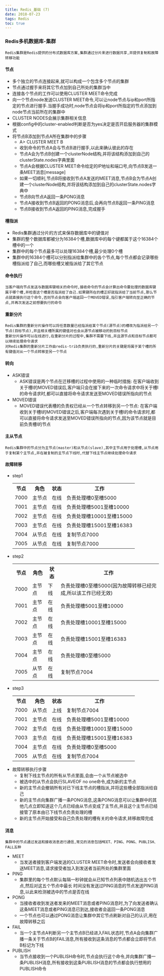 ```yaml
---
title: Redis_基础 (7)
date: 2018-07-23
tags: Redis
toc: true
---
```


### Redis多机数据库-集群
    Redis集群是Redis提供的分布式数据库方案,集群通过分片来进行数据共享,并提供复制和故障转移功能

<!-- more -->

#### 节点
- 多个独立的节点连接起来,就可以构成一个包含多个节点的集群
- 节点通过握手来将其它节点加到自己所处的集群当中
- 连接各个节点的工作可以使用CLUSTER MEET命令完成
- 向一个节点node发送CLUSTER MEET命令,可以让node节点与ip和port所指定的节点进行握手.当握手成功时,node节点会将ip和port所指定的节点添加到node节点当前所在的集群中
- CLUSTER NODES会展示集群相关信息
- 根据config中的cluster-enabled判断是否为yes决定是否开启服务器的集群模式
- 将节点B添加到节点A所在集群中的步骤
    *  A> CLUSTER MEET B
    * 收到命令的节点A会与节点B进行握手,以此来确认彼此的存在
    * 节点A会为节点B创建一个clusterNode结构,并将该结构添加到自己的clusterState.nodes字典里面
    * 节点A会根据CLUSTER MEET命令给定的IP地址和端口号,向节点B发送一条MEET消息[message]
    * 如果一切顺利,节点B将接收到节点A发送的MEET消息,节点B会为节点A创建一个clusterNode结构,并将该结构添加到自己的clusterState.nodes字典中
    * 节点B向节点A返回一条PONG消息
    * 节点A接收到节点B返回的PONG消息后,会再向节点B返回一条PING消息
    * 节点B接收到节点A返回的PING消息,完成握手

#### 槽指派
- Redis集群通过分片的方式来保存数据库中的键值对
- 集群的整个数据库都被分为16384个槽,数据库中的每个键都属于这个16384个槽中的一个
- 集群中的每个节点最多可以处理16384个槽,最少处理0个槽
- 集群中的16384个槽可以分别指派给集群中的各个节点,每个节点都会记录哪些槽指派给了自己,而哪些槽又被指派给了其它节点

#### 命令执行
    当客户端向节点发送与数据库键相关的命令时,接收命令的节点会计算出命令要处理的数据库键属于哪个槽,并检查这个槽是否指派给了自己.如果键所在的槽正好就指派给了当前节点,那么节点就直接执行这个命令,否则节点会向客户端返回一个MOVED错误,指引客户端转向至正确的节点,并再次发送之前想要执行的命令

#### 重新分片
    Redis集群的重新分片操作可以将任意数量已经指派给某个节点(源节点)的槽改为指派给另一个节点(目标节点),并且相关槽所属的键值对也会从源节点被移动的到目标节点
    重新分片操作可以在线进行,在重新分片的过程中,集群不需要下线,并且源节点和目标节点都可以继续处理命令请求
    对Redis集群的重新分片工作由redis-trib负责执行的,重新分片的关键是将属于某个槽的所有键值对从一个节点转移至另一个节点

#### 转向
- ASK错误
    * ASK错误是两个节点在迁移槽的过程中使用的一种临时措施: 在客户端收到关于槽I的MOVED错误后,客户端只会在接下来的一次命令请求中将关于槽I的命令请求时,都可以直接将命令请求发送至MOVED错误所指向的节点
- MOVED错误
    * MOVED错误代表槽的负责权已经从一个节点转移到另一个节点: 在客户端收到关于槽I的MOVED错误之后,客户端每次遇到关于槽I的命令请求时,都可以直接将命令请求发送至MOVED错误所指向的节点,因为该节点就是目前负责槽I的节点

#### 主从节点
    Redis集群中的节点分为主节点(master)和从节点(slave),其中主节点用于处理槽,从节点用于复制某个主节点,并在被复制的主节点下线时,代替下线主节点继续处理命令请求

#### 故障转移
- step1
    <table><tr><th>节点</th><th>角色</th><th>状态</th><th>工作</th><tr><td>7000<td>主节点<td>在线<td>负责处理槽0至槽5000<tr><td>7001<td>主节点<td>在线<td>负责处理槽5001至槽10000<tr><td>7002<td>主节点<td>在线<td>负责处理槽10001至槽15000<tr><td>7003<td>主节点<td>在线<td>负责处理槽15001至槽16383<tr><td>7004<td>从节点<td>在线<td>复制节点7000<tr><td>7005<td>从节点<td>在线<td>复制节点7000</table>
- step2
    <table><tr><th>节点</th><th>角色</th><th>状态</th><th>工作</th><tr><td>7000<td>主节点<td>下线<td>负责处理槽0至槽5000(因为故障转移已经完成,所以该工作已经无效)<tr><td>7001<td>主节点<td>在线<td>负责处理槽5001至槽10000<tr><td>7002<td>主节点<td>在线<td>负责处理槽10001至槽15000<tr><td>7003<td>主节点<td>在线<td>负责处理槽15001至槽16383<tr><td>7004<td>主节点<td>在线<td>负责处理槽0至槽5000<tr><td>7005<td>从节点<td>在线<td>复制节点7004</table>
- step3
    <table><tr><th>节点</th><th>角色</th><th>状态</th><th>工作</th><tr><td>7000<td>从节点<td>上线<td>复制节点7004<tr><td>7001<td>主节点<td>在线<td>负责处理槽5001至槽10000<tr><td>7002<td>主节点<td>在线<td>负责处理槽10001至槽15000<tr><td>7003<td>主节点<td>在线<td>负责处理槽15001至槽16383<tr><td>7004<td>主节点<td>在线<td>负责处理槽0至槽5000<tr><td>7005<td>从节点<td>在线<td>复制节点7004</table>
- 故障转移执行步骤
    * 复制下线主节点的所有从节点里面,会由一个从节点被选中
    * 被选中的从节点会执行SLAVEOF no one命令,成为新的主节点
    * 新的主节点会撤销所有对已下线主节点的槽指派,并将这些槽全部指派给自己
    * 新的主节点向集群广播一条PONG消息,这条PONG消息可以让集群中的其他几点立即知道这个几点已经由从节点变成了主节点,并且这个主节点已经接管了原本由已下线节点负责处理的槽
    * 新的主节点开始接受和自己负责处理的槽有关的命令请求,转移故障完成

#### 消息
    集群中的节点通过发送和接收消息进行通信,常见的消息包括MEET、PING、PONG、PUBLISH、FALL五种
- MEET
    * 当发送者接到客户端发送的CLUSTER MEET命令时,发送者会向接收者发送MEET消息,请求接受者加入到发送者当前所处的集群里面
- PING
    * 集群里的每个节点默认每隔一秒钟就会从已知节点列表中随机选出五个节点,然后对这五个节点中最长 时间没有发送过PING消息的节点发送PING消息,以此来检测被选中的节点是否在线
- PONG
    * 当接收者收到发送者发来的MEET消息或者PING消息时,为了向发送者确认这条MEET消息或者PING消息已到达,接收者会返回一条PONG消息
    * 一个节点也可以通过PONG消息让集群中其它节点刷新对自己的认识,用在故障转移之后
- FAIL
    * 当一个主节点A判断另一个主节点B已经进入FAIL状态时,节点A会向集群广播一条关于节点B的FAIL消息,所有接收到这条消息的节点都会立即将节点B标记为下线
- PUBLISH
    * 当节点接收到一个PUBLISH命令时,节点会执行这个命令,并向集群广播一条PUBLISH消息,所有接收到这条PUBLISH消息的节点都会执行想用的PUBLISH命令
